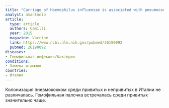 ```yaml
---
title: "Carriage of Haemophilus influenzae is associated with pneumococcal vaccination in Italian children"
analyst: amantonio
article:
  type: article
  authors: Camilli
  year: 2015
  magazine: Vaccine
  link: https://www.ncbi.nlm.nih.gov/pubmed/26190092
  pubmed: 26190092
diseases:
- Гемофильная инфекция/бактерия
conditions:
- Замена штаммов
countries:
- Италия
---
```


Колонизация пневмококком среди привитых и непривитых в Италии не различалась. Гемофильная палочка встречалась среди привитых значительно чаще.
